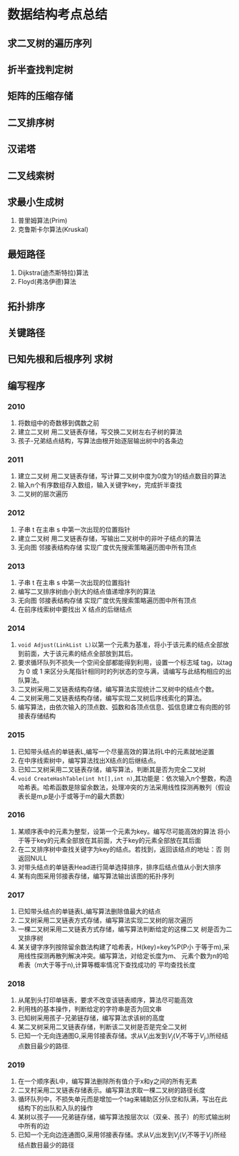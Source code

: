 # 数据结构考点总结

## 求二叉树的遍历序列

## 折半查找判定树

## 矩阵的压缩存储

## 二叉排序树

## 汉诺塔

## 二叉线索树

## 求最小生成树

1. 普里姆算法(Prim)
2. 克鲁斯卡尔算法(Kruskal)

## 最短路径

1. Dijkstra(迪杰斯特拉)算法
2. Floyd(弗洛伊德)算法

## 拓扑排序

## 关键路径

## 已知先根和后根序列 求树

## 编写程序

### 2010

1. 将数组中的奇数移到偶数之前
2. 建立二叉树 用二叉链表存储，写交换二叉树左右子树的算法
3. 孩子-兄弟结点结构，写算法由根开始逐层输出树中的各条边

### 2011

1. 建立二叉树 用二叉链表存储，写计算二叉树中度为0度为1的结点数目的算法
2. 输入n个有序数组存入数组，输入关键字key，完成折半查找
3. 二叉树的层次遍历

### 2012

1. 子串 t 在主串 s 中第一次出现的位置指针
2. 建立二叉树 用二叉链表存储，写输出二叉树中的非叶子结点的算法
3. 无向图 邻接表结构存储 实现广度优先搜索策略遍历图中所有顶点

### 2013

1. 子串 t 在主串 s 中第一次出现的位置指针
2. 编写二叉排序树由小到大的结点值递增序列的算法
3. 无向图 邻接表结构存储 实现广度优先搜索策略遍历图中所有顶点
4. 在前序线索树中要找出 X 结点的后继结点

### 2014

1. `void Adjust(LinkList L)`以第一个元素为基准，将小于该元素的结点全部放到前面，大于该元素的结点全部放到其后。  
2. 要求循环队列不损失一个空间全部都能得到利用，设置一个标志域 tag，以tag 为 0 或 1 来区分头尾指针相同时的列状态的空与满，请编写与此结构相应的出队算法。  
3. 二叉树采用二叉链表结构存储，编写算法实现统计二叉树中的结点个数。
4. 二叉树采用二叉链表结构存储，编写实现二叉树后序线索化的算法。
5. 编写算法，由依次输入的顶点数、弧数和各顶点信息、弧信息建立有向图的邻接表存储结构

### 2015

1. 已知带头结点的单链表L,编写一个尽量高效的算法将L中的元素就地逆置
2. 在中序线索树中，编写算法找出X结点的后继结点。
3. 已知二叉树采用二叉链表存储，编写算法，判断其是否为完全二叉树
4. `void CreateHashTable(int ht[],int n)`,其功能是：依次输入n个整数，构造哈希表。哈希函数是除留余数法，处理冲突的方法采用线性探测再散列（假设表长是m,p是小于或等于m的最大质数）

### 2016

1. 某顺序表中的元素为整型，设第一个元素为key。编写尽可能高效的算法
将小于等于key的元素全部放在其前面，大于key的元素全部放在其后面
2. 在二叉排序树中查找关键字为key的结点。若找到，返回该结点的地址：否
则返回NULL
3. 对带头结点的单链表Head进行简单选择排序，排序后结点值从小到大排序
4. 某有向图采用邻接表存储，编写算法输出该图的拓扑序列

### 2017

1. 已知带头结点的单链表L,编写算法删除值最大的结点
2. 二叉树采用二叉链表方式存储，编写算法实现二叉树的层次遍历
3. 一棵二叉树采用二叉链表方式存储，编写算法判断给定的这棵二叉
树是否为二叉排序树
4. 某关键字序列按除留余数法构建了哈希表，H(key)=key%P(P小
于等于m),采用线性探测再散列解决冲突。编写算法，对给定长度为m、
元素个数为n的哈希表（m大于等于n),计算等概率情况下查找成功的
平均查找长度

### 2018

1. 从尾到头打印单链表，要求不改变该链表顺序，算法尽可能高效
2. 利用栈的基本操作，判断给定的字符串是否为回文串
3. 已知树采用孩子-兄弟链存储，编写算法求该树的高度
4. 某二叉树采用二叉链表存储，判断该二叉树是否是完全二叉树
5. 已知一个无向连通图G,采用邻接表存储。求从$V_{i}$出发到$V_{j}$($V_{i}$不等于$V_{j}$,)所经结点数目最少的路径.

### 2019

1. 在一个顺序表L中，编写算法删除所有值介于x和y之间的所有无素
2. 二叉村采用二叉链表存储表示。编写算法求取一棵二叉树的路径长度
3. 循环队列中，不损失单元而是增加一个tag来辅助区分队空和队满，写出在此结构下的出队和入队的操作
4. 某树以孩子——兄弟链存储，编写算法按层次以（双亲、孩子）的形式输出树中所有的边
5. 已知一个无向边连通图G,采用邻接表存储。求从$V_{i}$出发到$V_{j}$($V_{i}$不等于$V_{j}$)所经结点数目最少的路径
